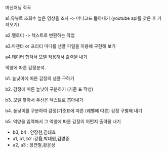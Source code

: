 
머신러닝 작곡

a1.유뷰트 조회수 높은 영상을 조사 -> 머니코드 뽑아내기 (youtube api를 찾은 후 가져오기)

a2.멜로디 -> 텍스트로 변환하는 작업

a3.마젠타 or 프리티 미디를 샘플 파일을 이용해 구현해 보기

a4.데이터 합쳐서 모델 적용해서 출력물 내기

억양에 따른 감정분석.

b1. 높낮이에 따른 감정의 샘플 구하기

b2. 감정에 따른 높낮이 구분하기 (기준 표 작성)

b3. 모델 찾아서 우선은 텍스트로 뽑아내기

b4. 높낮이를 구분하여 감정(기준표에 따른 (레벨에 따른) 감정 구별해 내기

b5. 억양을 입력해서 그 억양에 따른 감정이 어떤지 출력물 내기

- b3, b4 : 안장현,김태효
- a1, b1, b2 :강욥,박대원,김명중
- a2, a3 : 장연철,황윤상
